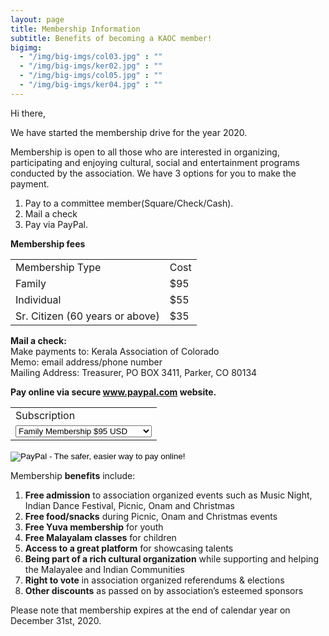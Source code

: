 ```yaml
---
layout: page
title: Membership Information
subtitle: Benefits of becoming a KAOC member!
bigimg:
  - "/img/big-imgs/col03.jpg" : ""
  - "/img/big-imgs/ker02.jpg" : ""
  - "/img/big-imgs/col05.jpg" : ""
  - "/img/big-imgs/ker04.jpg" : ""
---
```

Hi there, <br/>

We have started the membership drive for the year 2020.

Membership is open to all those who are interested in organizing, participating and enjoying cultural, social and entertainment programs conducted by the association. We have 3 options for you to make the payment.

1. Pay to a committee member(Square/Check/Cash).<br/>
2. Mail a check<br/>
3. Pay via PayPal.<br/>

**Membership fees**
<table>
	<tr>
		<td>Membership Type</td><td>Cost</td>
	</tr>
	<tr>
		<td>Family</td><td>$95</td>
	</tr>
	<tr>
		<td>Individual</td><td>$55</td>
	</tr>
	<tr>
		<td>Sr. Citizen (60 years or above)</td><td>$35</td>	
	</tr>
</table>


**Mail a  check:** <br/>
Make payments to: Kerala Association of Colorado<br/>
Memo: email address/phone number<br/>
Mailing Address: Treasurer, PO BOX 3411, Parker, CO 80134

**Pay online via secure www.paypal.com website.**
<form action="https://www.paypal.com/cgi-bin/webscr" method="post" target="_top">
<input type="hidden" name="cmd" value="_s-xclick">
<input type="hidden" name="hosted_button_id" value="6YYL2BXQM3YPJ">
<table>
<tr><td><input type="hidden" name="on0" value="Subscription">Subscription</td></tr><tr><td><select name="os0">
	<option value="Family Membership">Family Membership $95 USD</option>
	<option value="Individual Membership">Single Membership $55 USD</option>
	<option value="Sr. Citizen Membership">Sr. Citizen Membership $35 USD</option>
</select> </td></tr>
</table>
<input type="hidden" name="currency_code" value="USD">
<input type="image" src="https://www.paypalobjects.com/en_US/i/btn/btn_paynowCC_LG.gif" border="0" name="submit" alt="PayPal - The safer, easier way to pay online!">
<img alt="" border="0" src="https://www.paypalobjects.com/en_US/i/scr/pixel.gif" width="1" height="1">
</form>

<!--**Contact Details**<br/>
Please do not forget to register your details **[here](https://tinyurl.com/KAOC2019)**<br/>
(This will help us validate, we have all the right contact information.) )-->


Membership **benefits** include:  
1. **Free admission** to association organized events such as Music Night, Indian Dance Festival, Picnic, Onam and Christmas
2. **Free food/snacks** during Picnic, Onam and Christmas events
3. **Free Yuva membership** for youth
4. **Free Malayalam classes** for children
5. **Access to a great platform** for showcasing talents
6. **Being part of a rich cultural organization** while supporting and helping the Malayalee and Indian Communities
7. **Right to vote** in association organized referendums & elections
8. **Other discounts** as passed on by association’s esteemed sponsors

Please note that membership expires at the end of calendar year on December 31st, 2020. <br/>
<!--To save on credit card processing costs, we encourage all members to send checks to KAOC, PO BOX 3411, Parker, CO 80134.-->
